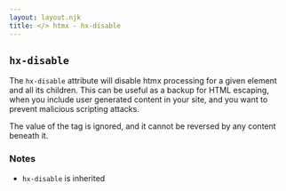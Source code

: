 ```yaml
---
layout: layout.njk
title: </> htmx - hx-disable
---
```


## `hx-disable`

The `hx-disable` attribute will disable htmx processing for a given element and all its children.  This can be 
useful as a backup for HTML escaping, when you include user generated content in your site, and you want to 
prevent malicious scripting attacks.

The value of the tag is ignored, and it cannot be reversed by any content beneath it.
 
### Notes

* `hx-disable` is inherited
